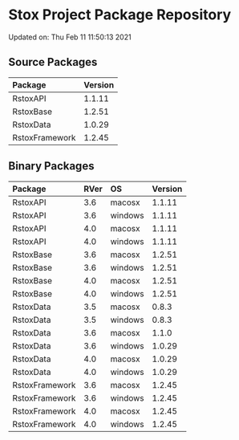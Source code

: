 # Stox Project Package Repository


Updated on: Thu Feb 11 11:50:13 2021
## Source Packages

|Package        |Version |
|:--------------|:-------|
|RstoxAPI       |1.1.11  |
|RstoxBase      |1.2.51  |
|RstoxData      |1.0.29  |
|RstoxFramework |1.2.45  |

## Binary Packages

|Package        |RVer |OS      |Version |
|:--------------|:----|:-------|:-------|
|RstoxAPI       |3.6  |macosx  |1.1.11  |
|RstoxAPI       |3.6  |windows |1.1.11  |
|RstoxAPI       |4.0  |macosx  |1.1.11  |
|RstoxAPI       |4.0  |windows |1.1.11  |
|RstoxBase      |3.6  |macosx  |1.2.51  |
|RstoxBase      |3.6  |windows |1.2.51  |
|RstoxBase      |4.0  |macosx  |1.2.51  |
|RstoxBase      |4.0  |windows |1.2.51  |
|RstoxData      |3.5  |macosx  |0.8.3   |
|RstoxData      |3.5  |windows |0.8.3   |
|RstoxData      |3.6  |macosx  |1.1.0   |
|RstoxData      |3.6  |windows |1.0.29  |
|RstoxData      |4.0  |macosx  |1.0.29  |
|RstoxData      |4.0  |windows |1.0.29  |
|RstoxFramework |3.6  |macosx  |1.2.45  |
|RstoxFramework |3.6  |windows |1.2.45  |
|RstoxFramework |4.0  |macosx  |1.2.45  |
|RstoxFramework |4.0  |windows |1.2.45  |
